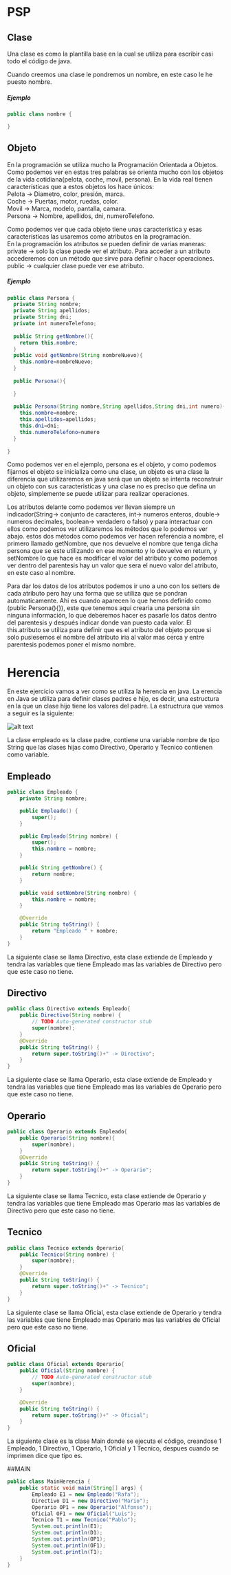 # PSP

## Clase
Una clase es como la plantilla base en la cual se utiliza para escribir casi todo el código de java.

Cuando creemos una clase le pondremos un nombre, en este caso le he puesto nombre.

##### Ejemplo
```java
public class nombre {

}
```

## Objeto
En la programación se utiliza mucho la Programación Orientada a Objetos. Como podemos ver en estas tres palabras se orienta mucho con los objetos de la vida cotidiana(pelota, coche, movil, persona). En la vida real tienen características que a estos objetos los hace únicos:  
Pelota  -> Diametro, color, presión, marca.  
Coche   -> Puertas, motor, ruedas, color.  
Movil   -> Marca, modelo, pantalla, camara.  
Persona -> Nombre, apellidos, dni, numeroTelefono.  

Como podemos ver que cada objeto tiene unas característica y esas características las usaremos como atributos en la programación.  
En la programación los atributos se pueden definir de varias maneras:
private -> solo la clase puede ver el atributo. Para acceder a un atributo accederemos con un método que sirve para definir o hacer operaciones.
public  -> cualquier clase puede ver ese atributo.

##### Ejemplo
```java
public class Persona {
  private String nombre;
  private String apellidos;
  private String dni;
  private int numeroTelefono;
  
  public String getNombre(){
    return this.nombre;
  }
  public void getNombre(String nombreNuevo){
    this.nombre=nombreNuevo;
  }
  
  public Persona(){
    
  }
  
  public Persona(String nombre,String apellidos,String dni,int numero){
    this.nombre=nombre;
    this.apellidos=apellidos;
    this.dni=dni;
    this.numeroTelefono=numero
  }
  
}
```

Como podemos ver en el ejemplo, persona es el objeto, y como podemos fijarnos el objeto se inicializa como una clase, un objeto es una clase la diferencia que utilizaremos en java será que un objeto se intenta reconstruir un objeto con sus caracteristicas y una clase no es preciso que defina un objeto, simplemente se puede utilizar para realizar operaciones.

Los atributos delante como podemos ver llevan siempre un indicador(String-> conjunto de caracteres, int-> numeros enteros, double-> numeros decimales, boolean-> verdadero o falso) y para interactuar con ellos como podemos ver utilizaremos los métodos que lo podemos ver abajo. estos dos métodos como podemos ver hacen referéncia a nombre, el primero llamado getNombre, que nos devuelve el nombre que tenga dicha persona que se este utilizando en ese momento y lo devuelve en return, y setNombre lo que hace es modificar el valor del atributo y como podemos ver dentro del parentesis hay un valor que sera el nuevo valor del atributo, en este caso al nombre.  

Para dar los datos de los atributos podemos ir uno a uno con los setters de cada atributo pero hay una forma que se utiliza que se pondran automaticamente. Ahi es cuando aparecen lo que hemos definido como (public Persona(){}), este que tenemos aquí crearia una persona sin ninguna información, lo que deberemos hacer es pasarle los datos dentro del parentesis y después indicar donde van puesto cada valor. El this.atributo se utiliza para definir que es el atributo del objeto porque si solo pusiesemos el nombre del atributo iria al valor mas cerca y entre parentesis podemos poner el mismo nombre.


# Herencia
En este ejercicio vamos a ver como se utiliza la herencia en java. La erencia en Java se utiliza para definir clases padres e hijo, es decir, una estructura en la que un clase hijo tiene los valores del padre. La estructrura que vamos a seguir es la siguiente:

![alt text](https://i.imgur.com/d9JW3oe.png "Herencia")


La clase empleado es la clase padre, contiene una variable nombre de tipo String que las clases hijas como Directivo, Operario y Tecnico contienen como variable.
## Empleado
```java
public class Empleado {
	private String nombre;

	public Empleado() {
		super();
	}

	public Empleado(String nombre) {
		super();
		this.nombre = nombre;
	}

	public String getNombre() {
		return nombre;
	}

	public void setNombre(String nombre) {
		this.nombre = nombre;
	}

	@Override
	public String toString() {
		return "Empleado " + nombre;
	}
}
```
La siguiente clase se llama Directivo, esta clase extiende de Empleado y tendra las variables que tiene Empleado mas las variables de Directivo pero que este caso no tiene.
## Directivo
```java 
public class Directivo extends Empleado{
	public Directivo(String nombre) {
		// TODO Auto-generated constructor stub
		super(nombre);
	}
	@Override
	public String toString() {
		return super.toString()+" -> Directivo";
	}
}
```

La siguiente clase se llama Operario, esta clase extiende de Empleado y tendra las variables que tiene Empleado mas las variables de Operario pero que este caso no tiene.

## Operario
```java
public class Operario extends Empleado{
	public Operario(String nombre){
		super(nombre);
	}
	@Override
	public String toString() {
		return super.toString()+" -> Operario";
	}
}
```

La siguiente clase se llama Tecnico, esta clase extiende de Operario y tendra las variables que tiene Empleado mas Operario mas las variables de Directivo pero que este caso no tiene.

## Tecnico
```java
public class Tecnico extends Operario{
	public Tecnico(String nombre) {
		super(nombre);
	}
	@Override
	public String toString() {
		return super.toString()+" -> Tecnico";
	}
}
```

La siguiente clase se llama Oficial, esta clase extiende de Operario y tendra las variables que tiene Empleado mas Operario mas las variables de Oficial pero que este caso no tiene.

## Oficial
```java
public class Oficial extends Operario{
	public Oficial(String nombre) {
		// TODO Auto-generated constructor stub
		super(nombre);
	}

	@Override
	public String toString() {
		return super.toString()+" -> Oficial";
	}
}
```

La siguiente clase es la clase Main donde se ejecuta el código, creandose 1 Empleado, 1 Directivo, 1 Operario, 1 Oficial y 1 Tecnico, despues cuando se imprimen dice que tipo es.

##MAIN
```java
public class MainHerencia {
	public static void main(String[] args) {
		Empleado E1 = new Empleado("Rafa");
		Directivo D1 = new Directivo("Mario");
		Operario OP1 = new Operario("Alfonso");
		Oficial OF1 = new Oficial("Luis");
		Tecnico T1 = new Tecnico("Pablo");
		System.out.println(E1);
		System.out.println(D1);
		System.out.println(OP1);
		System.out.println(OF1);
		System.out.println(T1);
	}
}
```



